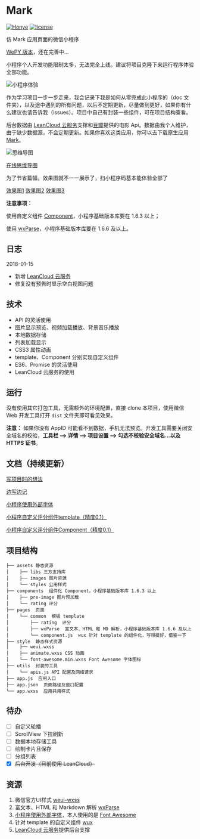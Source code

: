 # Mark
[![Honye](https://img.shields.io/badge/Honye-%E7%BA%A2%E5%8F%B6-000000.svg)](https://hongye567.github.io/)  [![license](https://img.shields.io/badge/license-Apache%202.0-000000.svg)](https://github.com/Hongye567/weapp-mark/blob/master/LICENSE)

仿 Mark 应用页面的微信小程序

[WePY 版本](https://github.com/Hongye567/wepy-mark)，还在完善中…

小程序个人开发功能限制太多，无法完全上线。建议将项目克隆下来运行程序体验全部功能。

![小程序体验](http://oz126ti4w.bkt.clouddn.com/image/mark.jpg)

作为学习项目一步一步走来，我会记录下我是如何从零完成此小程序的（doc 文件夹），以及途中遇到的所有问题，以后不定期更新，尽量做到更好，如果你有什么建议也请告诉我（issues）。项目中自己有封装一些组件，可在项目结构查看。

后台数据由 [LeanCloud 云服务](https://leancloud.cn/)支撑和[豆瓣](https://developers.douban.com/)提供的电影 Api。数据由我个人维护，由于缺少数据源，不会定期更新。如果你喜欢这类应用，你可以去下载原生应用 [Mark](http://a.app.qq.com/o/simple.jsp?pkgname=com.intlime.mark&fromcase=40002)。

![思维导图](http://oz126ti4w.bkt.clouddn.com/image/MarkMind.png)

[在线思维导图](https://www.processon.com/view/5a5c45d7e4b0abe85d562bda)

为了节省篇幅，效果图就不一一展示了，扫小程序码基本能体验全部了

[效果图1](http://opz28dn03.bkt.clouddn.com/images/IMG_1558.JPG?imageslim&imageView2/2/h/300)
[效果图2](http://opz28dn03.bkt.clouddn.com/images/IMG_1559.JPG?imageslim&imageView2/2/h/300)
[效果图3](http://opz28dn03.bkt.clouddn.com/images/CTJB2779.GIF?imageslim&imageView2/2/h/300)

**注意事项：**

使用自定义组件 [Component](https://mp.weixin.qq.com/debug/wxadoc/dev/framework/custom-component/)，小程序基础版本库要在 1.6.3 以上；

使用 [wxParse](https://github.com/icindy/wxParse)，小程序基础版本库要在 1.6.6 及以上。

## 日志
2018-01-15

- 新增 [LeanCloud 云服务](https://leancloud.cn/)
- 修复没有预告时显示空白视图问题

## 技术
- API 的灵活使用
- 图片显示预览、视频加载播放、背景音乐播放
- 本地数据存储
- 列表加载显示
- CSS3 属性动画
- template、Component 分别实现自定义组件
- ES6、Promise 的灵活使用
- LeanCloud 云服务的使用

## 运行
没有使用其它打包工具，无需额外的环境配置，直接 clone 本项目，使用微信 Web 开发工具打开 `dist` 文件夹即可看见效果。

**注意：** 如果你没有 AppID 可能看不到数据，手机无法预览。开发工具需要关闭安全域名的校验，**工具栏 --> 详情 --> 项目设置 --> 勾选不校验安全域名...以及 HTTPS 证书**。

## 文档（持续更新）
[写项目时的想法](./doc/thought.md)

[边写边记](./doc/小程序笔记)

[小程序使用外部字体](./doc/小程序使用外部字体.md)

[小程序自定义评分组件template（精度0.1）](./doc/小程序自定义评分组件template（精度0.1）.md)

[小程序自定义评分组件Component（精度0.1）](./doc/小程序自定义评分组件Component（精度0.1）.md)

## 项目结构
```
├── assets 静态资源
│    ├── libs 三方支持库
│    ├── images 图片资源
│    └── styles 公用样式
├── components  组件化 Component，小程序基础版本库 1.6.3 以上
│    ├── pre-image 图片预加载
│    └── rating 评分
├── pages  页面
│    └── common  模板 template
│        ├── rating  评分
│        ├── wxParse  富文本、HTML 和 MD 解析，小程序基础版本库 1.6.6 及以上
│        └── component.js  wux 针对 template 的组件化，写得挺好，借鉴一下
├── style  静态样式资源
│    ├── weui.wxss
│    ├── animate.wxss CSS 动画
│    └── font-awesome.min.wxss Font Awesome 字体图标
├── utils  封装的工具
│    └── apis.js API 配置及网络请求
├── app.js  应用入口
├── app.json  页面路径及窗口配置
└── app.wxss  应用共用样式
```

## 待办

- [ ] 自定义轮播
- [ ] ScrollView 下拉刷新
- [ ] 数据本地存储工具
- [ ] 绘制卡片且保存
- [ ] 分组列表
- [x]  ~~后台开发（目前使用 LeanCloud）~~

## 资源
1. 微信官方UI样式 [weui-wxss](https://github.com/Tencent/weui-wxss/)
2. 富文本、HTML 和 Markdown 解析 [wxParse](https://github.com/icindy/wxParse)
3. [小程序使用外部字体](./doc/小程序使用外部字体.md)，本人使用的是 [Font Awesome](http://fontawesome.io/)
4. 针对 template 的自定义组件 [wux](https://github.com/skyvow/wux)
5. [LeanCloud 云服务](https://leancloud.cn/)提供后台支撑